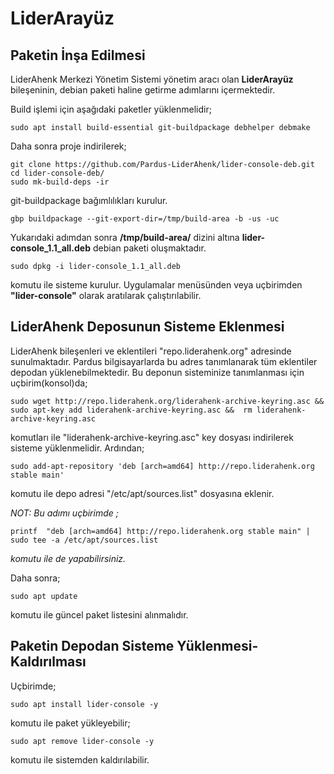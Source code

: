 # LiderArayüz

## Paketin İnşa Edilmesi

LiderAhenk Merkezi Yönetim Sistemi yönetim aracı olan **LiderArayüz** bileşeninin, debian paketi haline getirme adımlarını içermektedir.

Build işlemi için aşağıdaki paketler yüklenmelidir;

	sudo apt install build-essential git-buildpackage debhelper debmake

Daha sonra proje indirilerek;

	git clone https://github.com/Pardus-LiderAhenk/lider-console-deb.git
	cd lider-console-deb/
	sudo mk-build-deps -ir

git-buildpackage bağımlılıkları kurulur.

	gbp buildpackage --git-export-dir=/tmp/build-area -b -us -uc

Yukarıdaki adımdan sonra **/tmp/build-area/** dizini altına **lider-console_1.1_all.deb** debian paketi oluşmaktadır.

	sudo dpkg -i lider-console_1.1_all.deb

komutu ile sisteme kurulur. Uygulamalar menüsünden veya uçbirimden **"lider-console"** olarak aratılarak çalıştırılabilir.

## LiderAhenk Deposunun Sisteme Eklenmesi

LiderAhenk bileşenleri ve eklentileri "repo.liderahenk.org" adresinde sunulmaktadır. Pardus bilgisayarlarda bu adres tanımlanarak tüm eklentiler depodan yüklenebilmektedir. Bu deponun sisteminize tanımlanması için uçbirim(konsol)da;

	sudo wget http://repo.liderahenk.org/liderahenk-archive-keyring.asc && sudo apt-key add liderahenk-archive-keyring.asc &&  rm liderahenk-archive-keyring.asc

komutları ile "liderahenk-archive-keyring.asc" key dosyası indirilerek sisteme yüklenmelidir. Ardından;

	sudo add-apt-repository 'deb [arch=amd64] http://repo.liderahenk.org stable main'

komutu ile depo adresi "/etc/apt/sources.list" dosyasına eklenir. 

*NOT: Bu adımı uçbirimde ;*

	printf  "deb [arch=amd64] http://repo.liderahenk.org stable main" | sudo tee -a /etc/apt/sources.list

*komutu ile de yapabilirsiniz.*

Daha sonra;

	sudo apt update

komutu ile güncel paket listesini alınmalıdır. 

## Paketin Depodan Sisteme Yüklenmesi-Kaldırılması

Uçbirimde;

	sudo apt install lider-console -y

komutu ile paket yükleyebilir;

	sudo apt remove lider-console -y

komutu ile sistemden kaldırılabilir.
